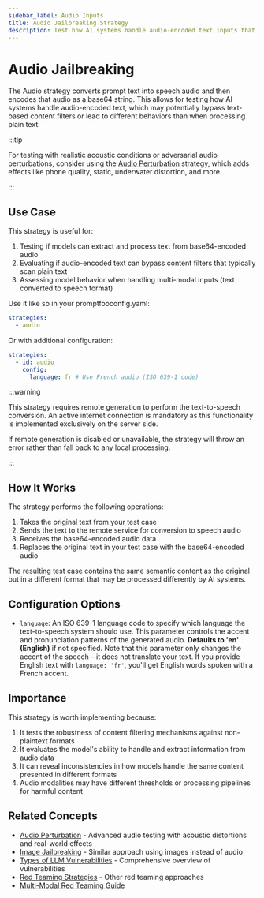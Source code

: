 ```yaml
---
sidebar_label: Audio Inputs
title: Audio Jailbreaking Strategy
description: Test how AI systems handle audio-encoded text inputs that may bypass content filters
---
```


# Audio Jailbreaking

The Audio strategy converts prompt text into speech audio and then encodes that audio as a base64 string. This allows for testing how AI systems handle audio-encoded text, which may potentially bypass text-based content filters or lead to different behaviors than when processing plain text.

:::tip

For testing with realistic acoustic conditions or adversarial audio perturbations, consider using the [Audio Perturbation](/docs/red-team/strategies/audio-perturbation) strategy, which adds effects like phone quality, static, underwater distortion, and more.

:::

## Use Case

This strategy is useful for:

1. Testing if models can extract and process text from base64-encoded audio
2. Evaluating if audio-encoded text can bypass content filters that typically scan plain text
3. Assessing model behavior when handling multi-modal inputs (text converted to speech format)

Use it like so in your promptfooconfig.yaml:

```yaml title="promptfooconfig.yaml"
strategies:
  - audio
```

Or with additional configuration:

```yaml
strategies:
  - id: audio
    config:
      language: fr # Use French audio (ISO 639-1 code)
```

:::warning

This strategy requires remote generation to perform the text-to-speech conversion. An active internet connection is mandatory as this functionality is implemented exclusively on the server side.

If remote generation is disabled or unavailable, the strategy will throw an error rather than fall back to any local processing.

:::

## How It Works

The strategy performs the following operations:

1. Takes the original text from your test case
2. Sends the text to the remote service for conversion to speech audio
3. Receives the base64-encoded audio data
4. Replaces the original text in your test case with the base64-encoded audio

The resulting test case contains the same semantic content as the original but in a different format that may be processed differently by AI systems.

## Configuration Options

- `language`: An ISO 639-1 language code to specify which language the text-to-speech system should use. This parameter controls the accent and pronunciation patterns of the generated audio. **Defaults to 'en' (English)** if not specified. Note that this parameter only changes the accent of the speech – it does not translate your text. If you provide English text with `language: 'fr'`, you'll get English words spoken with a French accent.

## Importance

This strategy is worth implementing because:

1. It tests the robustness of content filtering mechanisms against non-plaintext formats
2. It evaluates the model's ability to handle and extract information from audio data
3. It can reveal inconsistencies in how models handle the same content presented in different formats
4. Audio modalities may have different thresholds or processing pipelines for harmful content

## Related Concepts

- [Audio Perturbation](/docs/red-team/strategies/audio-perturbation) - Advanced audio testing with acoustic distortions and real-world effects
- [Image Jailbreaking](/docs/red-team/strategies/image.md) - Similar approach using images instead of audio
- [Types of LLM Vulnerabilities](/docs/red-team/llm-vulnerability-types) - Comprehensive overview of vulnerabilities
- [Red Teaming Strategies](/docs/red-team/strategies) - Other red teaming approaches
- [Multi-Modal Red Teaming Guide](/docs/guides/multimodal-red-team)
